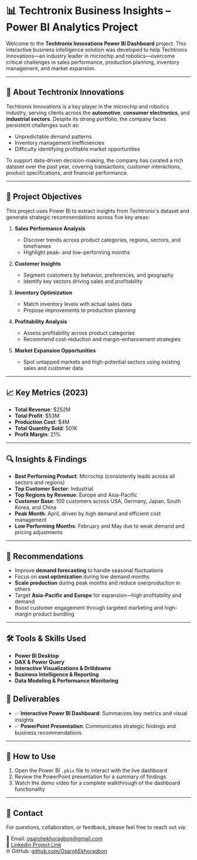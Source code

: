 # 📊 Techtronix Business Insights – Power BI Analytics Project

Welcome to the **Techtronix Innovations Power BI Dashboard** project. This interactive business intelligence solution was developed to help Techtronix Innovations—an industry leader in microchip and robotics—overcome critical challenges in sales performance, production planning, inventory management, and market expansion.

---

## 🏢 About Techtronix Innovations

Techtronix Innovations is a key player in the microchip and robotics industry, serving clients across the **automotive**, **consumer electronics**, and **industrial sectors**. Despite its strong portfolio, the company faces persistent challenges such as:

- Unpredictable demand patterns  
- Inventory management inefficiencies  
- Difficulty identifying profitable market opportunities  

To support data-driven decision-making, the company has curated a rich dataset over the past year, covering transactions, customer interactions, product specifications, and financial performance.

---

## 🎯 Project Objectives

This project uses Power BI to extract insights from Techtronix's dataset and generate strategic recommendations across five key areas:

1. **Sales Performance Analysis**  
   - Discover trends across product categories, regions, sectors, and timeframes  
   - Highlight peak- and low-performing months

2. **Customer Insights**  
   - Segment customers by behavior, preferences, and geography  
   - Identify key sectors driving sales and profitability

3. **Inventory Optimization**  
   - Match inventory levels with actual sales data  
   - Propose improvements to production planning

4. **Profitability Analysis**  
   - Assess profitability across product categories  
   - Recommend cost-reduction and margin-enhancement strategies

5. **Market Expansion Opportunities**  
   - Spot untapped markets and high-potential sectors using existing sales and customer data

---

## 📈 Key Metrics (2023)

- **Total Revenue**: $252M  
- **Total Profit**: $53M  
- **Production Cost**: $4M  
- **Total Quantity Sold**: 501K  
- **Profit Margin**: 21%

---

## 🔍 Insights & Findings

- **Best Performing Product**: Microchip (consistently leads across all sectors and regions)
- **Top Customer Sector**: Industrial  
- **Top Regions by Revenue**: Europe and Asia-Pacific  
- **Customer Base**: 100 customers across USA, Germany, Japan, South Korea, and China  
- **Peak Month**: April, driven by high demand and efficient cost management  
- **Low Performing Months**: February and May due to weak demand and pricing adjustments

---

## 📌 Recommendations

- Improve **demand forecasting** to handle seasonal fluctuations
- Focus on **cost optimization** during low demand months
- **Scale production** during peak months and reduce overproduction in others
- Target **Asia-Pacific and Europe** for expansion—high profitability and demand
- Boost customer engagement through targeted marketing and high-margin product bundling

---

## 🛠 Tools & Skills Used

- **Power BI Desktop**
- **DAX & Power Query**
- **Interactive Visualizations & Drilldowns**
- **Business Intelligence & Reporting**
- **Data Modeling & Performance Monitoring**

## 📂 Deliverables

- ✅ **Interactive Power BI Dashboard**: Summarizes key metrics and visual insights  
- ✅ **PowerPoint Presentation**: Communicates strategic findings and business recommendations

---

## 📌 How to Use

1. Open the Power BI `.pbix` file to interact with the live dashboard  
2. Review the PowerPoint presentation for a summary of findings  
3. Watch the demo video for a complete walkthrough of the dashboard functionality

---

## 📧 Contact

For questions, collaboration, or feedback, please feel free to reach out via:

📧 Email: osarohekhoragbon@gmail.com  
💼 [Linkedin Project Link](https://www.linkedin.com/posts/osaroh-ekhoragbon_90daysofconsistency-osarohdataanalyticsjourneywith10alytics-activity-7318950324944142338-Cmg-?utm_source=share&utm_medium=member_desktop&rcm=ACoAAAkcTOMBH04A-GBT9XWCy_GRBdwnuvWM7qY)  
🌐 GitHub: [github.com/OsarohEkhoragbon](https://github.com/OsarohEkhoragbon)
